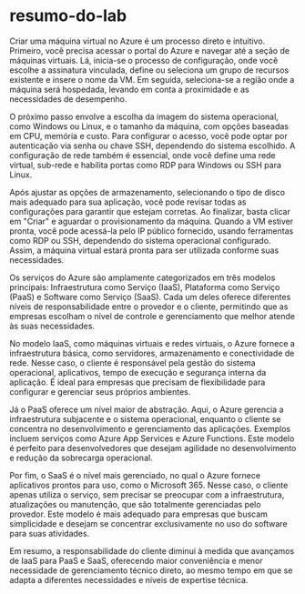 # resumo-do-lab

Criar uma máquina virtual no Azure é um processo direto e intuitivo. Primeiro, você precisa acessar o portal do Azure e navegar até a seção de máquinas virtuais. Lá, inicia-se o processo de configuração, onde você escolhe a assinatura vinculada, define ou seleciona um grupo de recursos existente e insere o nome da VM. Em seguida, seleciona-se a região onde a máquina será hospedada, levando em conta a proximidade e as necessidades de desempenho.

O próximo passo envolve a escolha da imagem do sistema operacional, como Windows ou Linux, e o tamanho da máquina, com opções baseadas em CPU, memória e custo. Para configurar o acesso, você pode optar por autenticação via senha ou chave SSH, dependendo do sistema escolhido. A configuração de rede também é essencial, onde você define uma rede virtual, sub-rede e habilita portas como RDP para Windows ou SSH para Linux.

Após ajustar as opções de armazenamento, selecionando o tipo de disco mais adequado para sua aplicação, você pode revisar todas as configurações para garantir que estejam corretas. Ao finalizar, basta clicar em "Criar" e aguardar o provisionamento da máquina. Quando a VM estiver pronta, você pode acessá-la pelo IP público fornecido, usando ferramentas como RDP ou SSH, dependendo do sistema operacional configurado. Assim, a máquina virtual estará pronta para ser utilizada conforme suas necessidades.


Os serviços do Azure são amplamente categorizados em três modelos principais: Infraestrutura como Serviço (IaaS), Plataforma como Serviço (PaaS) e Software como Serviço (SaaS). Cada um deles oferece diferentes níveis de responsabilidade entre o provedor e o cliente, permitindo que as empresas escolham o nível de controle e gerenciamento que melhor atende às suas necessidades.

No modelo IaaS, como máquinas virtuais e redes virtuais, o Azure fornece a infraestrutura básica, como servidores, armazenamento e conectividade de rede. Nesse caso, o cliente é responsável pela gestão do sistema operacional, aplicativos, tempo de execução e segurança interna da aplicação. É ideal para empresas que precisam de flexibilidade para configurar e gerenciar seus próprios ambientes.

Já o PaaS oferece um nível maior de abstração. Aqui, o Azure gerencia a infraestrutura subjacente e o sistema operacional, enquanto o cliente se concentra no desenvolvimento e gerenciamento das aplicações. Exemplos incluem serviços como Azure App Services e Azure Functions. Este modelo é perfeito para desenvolvedores que desejam agilidade no desenvolvimento e redução da sobrecarga operacional.

Por fim, o SaaS é o nível mais gerenciado, no qual o Azure fornece aplicativos prontos para uso, como o Microsoft 365. Nesse caso, o cliente apenas utiliza o serviço, sem precisar se preocupar com a infraestrutura, atualizações ou manutenção, que são totalmente gerenciadas pelo provedor. Este modelo é mais adequado para empresas que buscam simplicidade e desejam se concentrar exclusivamente no uso do software para suas atividades.

Em resumo, a responsabilidade do cliente diminui à medida que avançamos de IaaS para PaaS e SaaS, oferecendo maior conveniência e menor necessidade de gerenciamento técnico direto, ao mesmo tempo em que se adapta a diferentes necessidades e níveis de expertise técnica.

